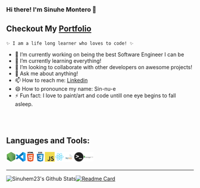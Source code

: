 ### Hi there! I'm Sinuhe Montero 👋

<!--
**Sinuhem23/Sinuhem23** is a ✨ _special_ ✨ repository because its `README.md` (this file) appears on your GitHub profile.

Here are some ideas to get you started:
-->

## Checkout My [Portfolio]

    ✨ I am a life long learner who loves to code! ✨

- 🔭 I’m currently working on being the best Software Engineer I can be
- 🌱 I’m currently learning everything!
- 👯 I’m looking to collaborate with other developers on awesome projects!
- 💬 Ask me about anything!
- 📫 How to reach me: [Linkedin]
- 😄 How to pronounce my name: Sin-nu-e
- ⚡ Fun fact: I love to paint/art and code untill one eye begins to fall asleep.

<br>
<br>

## Languages and Tools:

[<img align="left" alt="Node.js" width="26px" src="https://raw.githubusercontent.com/github/explore/80688e429a7d4ef2fca1e82350fe8e3517d3494d/topics/nodejs/nodejs.png" />][webdevplaylist]
[<img align="left" alt="Visual Studio Code" width="26px" src="https://raw.githubusercontent.com/github/explore/80688e429a7d4ef2fca1e82350fe8e3517d3494d/topics/visual-studio-code/visual-studio-code.png" />][webdevplaylist]
[<img align="left" alt="HTML5" width="26px" src="https://raw.githubusercontent.com/github/explore/80688e429a7d4ef2fca1e82350fe8e3517d3494d/topics/html/html.png" />][webdevplaylist]
[<img align="left" alt="CSS" width="26px" src="https://raw.githubusercontent.com/github/explore/80688e429a7d4ef2fca1e82350fe8e3517d3494d/topics/css/css.png" />][webdevplaylist]
[<img align="left" alt="Javascript" width="26px" src="https://raw.githubusercontent.com/github/explore/80688e429a7d4ef2fca1e82350fe8e3517d3494d/topics/javascript/javascript.png" />][webdevplaylist]
[<img align="left" alt="React" width="26px" src="https://raw.githubusercontent.com/github/explore/80688e429a7d4ef2fca1e82350fe8e3517d3494d/topics/react/react.png" />][webdevplaylist]
[<img align="left" alt="MySQL" width="26px" src="https://raw.githubusercontent.com/github/explore/80688e429a7d4ef2fca1e82350fe8e3517d3494d/topics/mysql/mysql.png" />][webdevplaylist]
[<img align="left" alt="Terminal" width="26px" src="https://raw.githubusercontent.com/github/explore/80688e429a7d4ef2fca1e82350fe8e3517d3494d/topics/terminal/terminal.png" />][webdevplaylist]
[<img align="left" alt="MongoDB" width="26px" src="https://raw.githubusercontent.com/github/explore/80688e429a7d4ef2fca1e82350fe8e3517d3494d/topics/mongodb/mongodb.png" />][webdevplaylist]

<br>
<br>

---

<img align="left" alt="Sinuhem23's Github Stats" src="https://github-readme-stats.vercel.app/api?username=Sinuhem23&show_icons=true&hide_border=true&hide=stars,issues&theme=dracula" />

[![Readme Card](https://github-readme-stats.vercel.app/api/pin/?username=anuraghazra&repo=github-readme-stats)](https://github.com/anuraghazra/github-readme-stats)

[portfolio]: https://react-portfolio-ashen.vercel.app/
[linkedin]: https://www.linkedin.com/in/sinuhe-montero-thinkfirst/
[webdevplaylist]: https://github.com/Sinuhem23
